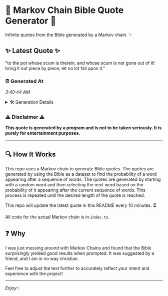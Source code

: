 # 📖 Markov Chain Bible Quote Generator 📖

Infinite quotes from the Bible generated by a Markov chain. ✨

## ✨ Latest Quote ✨
"to the pot whose scum is therein, and whose scum is not gone out of it! bring it out piece by piece; let no lot fall upon it."

### ⏰ Generated At
*3:40:44 AM*

<details>
    <summary>🛠️ Generation Details</summary>
    <p>
        <strong>🌱 Seed:</strong> to<br>
        <strong>🔄 Iterations:</strong> 27<br>
        <strong>📜 Context History:</strong><br>[ to ]: the<br>[ to, the ]: pot<br>[ to, the, pot ]: whose<br>[ to, the, pot, whose ]: scum<br>[ to, the, pot, whose, scum ]: is<br>[ to, the, pot, whose, scum, is ]: therein,<br>[ the, pot, whose, scum, is, therein, ]: and<br>[ pot, whose, scum, is, therein,, and ]: whose<br>[ whose, scum, is, therein,, and, whose ]: scum<br>[ scum, is, therein,, and, whose, scum ]: is<br>[ is, therein,, and, whose, scum, is ]: not<br>[ therein,, and, whose, scum, is, not ]: gone<br>[ and, whose, scum, is, not, gone ]: out<br>[ whose, scum, is, not, gone, out ]: of<br>[ scum, is, not, gone, out, of ]: it!<br>[ is, not, gone, out, of, it! ]: bring<br>[ not, gone, out, of, it!, bring ]: it<br>[ gone, out, of, it!, bring, it ]: out<br>[ out, of, it!, bring, it, out ]: piece<br>[ of, it!, bring, it, out, piece ]: by<br>[ it!, bring, it, out, piece, by ]: piece;<br>[ bring, it, out, piece, by, piece; ]: let<br>[ it, out, piece, by, piece;, let ]: no<br>[ out, piece, by, piece;, let, no ]: lot<br>[ piece, by, piece;, let, no, lot ]: fall<br>[ by, piece;, let, no, lot, fall ]: upon<br>[ piece;, let, no, lot, fall, upon ]: it.<br>
    </p>
</details>

### ⚠️ Disclaimer ⚠️
**This quote is generated by a program and is not to be taken seriously. It is purely for entertainment purposes.**

---

## 🔍 How It Works

This repo uses a Markov chain to generate Bible quotes. The quotes are generated by using the Bible as a dataset to find the probability of a word appearing after a sequence of words. The quotes are generated by starting with a random word and then selecting the next word based on the probability of it appearing after the current sequence of words. This process is repeated until the desired length of the quote is reached.

This repo will update the latest quote in this README every 10 minutes. ⏳

All code for the actual Markov chain is in `index.ts`.

## ❓ Why

I was just messing around with Markov Chains and found that the Bible surprisingly yielded good results when prompted. 
It was suggested by a friend, and I am in no way christian.

Feel free to adjust the text further to accurately reflect your intent and experience with the project!

---

*Enjoy*✨
